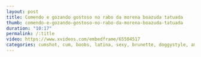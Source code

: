 ```yaml
---
layout: post
title: Comendo e gozando gostoso no rabo da morena boazuda tatuada
thumb: comendo-e-gozando-gostoso-no-rabo-da-morena-boazuda-tatuada
duration: "10:17"
permalink: /:title
video: https://www.xvideos.com/embedframe/65504517
categories: cumshot, cum, boobs, latina, sexy, brunette, doggystyle, amateur, mature, young, masturbation, masturbate, big-ass, horny, family, big-boobs, anal-sex, ass-to-pussy, milf-porn
---
```

